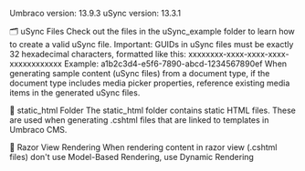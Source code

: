 Umbraco version: 13.9.3
uSync version: 13.3.1

🗂 uSync Files
Check out the files in the uSync_example folder to learn how to create a valid uSync file.
Important: GUIDs in uSync files must be exactly 32 hexadecimal characters, formatted like this:
xxxxxxxx-xxxx-xxxx-xxxx-xxxxxxxxxxxx
Example: a1b2c3d4-e5f6-7890-abcd-1234567890ef
When generating sample content (uSync files) from a document type, if the document type includes media picker properties, reference existing media items in the generated uSync files.

📁 static_html Folder
The static_html folder contains static HTML files. These are used when generating .cshtml files that are linked to templates in Umbraco CMS.

🧠 Razor View Rendering
When rendering content in razor view (.cshtml files) don't use Model-Based Rendering, use Dynamic Rendering  